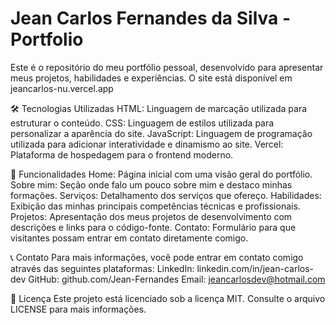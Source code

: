 # Jean Carlos Fernandes da Silva - Portfolio
Este é o repositório do meu portfólio pessoal, desenvolvido para apresentar meus projetos, habilidades e experiências. O site está disponível em jeancarlos-nu.vercel.app

🛠️ Tecnologias Utilizadas
HTML: Linguagem de marcação utilizada para estruturar o conteúdo.
CSS: Linguagem de estilos utilizada para personalizar a aparência do site.
JavaScript: Linguagem de programação utilizada para adicionar interatividade e dinamismo ao site.
Vercel: Plataforma de hospedagem para o frontend moderno.

🚀 Funcionalidades
Home: Página inicial com uma visão geral do portfólio.
Sobre mim: Seção onde falo um pouco sobre mim e destaco minhas formações.
Serviços: Detalhamento dos serviços que ofereço.
Habilidades: Exibição das minhas principais competências técnicas e profissionais.
Projetos: Apresentação dos meus projetos de desenvolvimento com descrições e links para o código-fonte.
Contato: Formulário para que visitantes possam entrar em contato diretamente comigo.

📞 Contato
Para mais informações, você pode entrar em contato comigo através das seguintes plataformas:
LinkedIn: linkedin.com/in/jean-carlos-dev
GitHub: github.com/Jean-Fernandes
Email: jeancarlosdev@hotmail.com

📝 Licença
Este projeto está licenciado sob a licença MIT. Consulte o arquivo LICENSE para mais informações.
